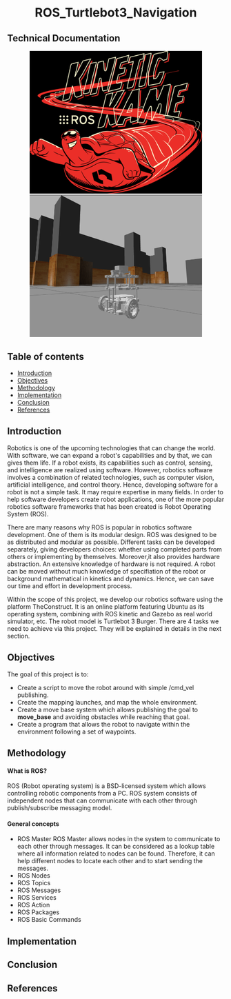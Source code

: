 <h1 align="center">ROS_Turtlebot3_Navigation</h1>

## Technical Documentation


<p align="center">
  <p align = "center">
     <img  src = "assets/cover/kinetic.png" width=400 >
     <img  src = "assets/cover/t3_robot.png" width=400 height=330>
    
  </p>
</p>

## Table of contents

- [Introduction](#introduction)
- [Objectives](#objectives)
- [Methodology](#methodology)
- [Implementation](#implementation)
- [Conclusion](#conclusion)
- [References](#references)

## Introduction

Robotics is one of the upcoming technologies that can change the world. With software, we can expand a robot's capabilities and by that, we can gives them life. If a robot exists, its capabilities such as control, sensing, and intelligence are realized using software. However, robotics software involves a combination of related technologies, such as computer vision, artificial intelligence, and control theory. Hence, developing software for a robot is not a simple task. It may require expertise in many fields. In order to help software developers create robot applications, one of the more popular robotics software frameworks that has been created is Robot Operating System (ROS).

There are many reasons why ROS is popular in robotics software development. One of them is its modular design. ROS was designed to be as distributed and modular as possible. Different tasks can be developed separately, giving developers choices: whether using completed parts from others or implementing by themselves. Moreover,it also provides hardware abstraction. An extensive knowledge of hardware is not required. A robot can be moved without much knowledge of specifiation of the robot or background mathematical in kinetics and dynamics. Hence, we can save our time and effort in development process. 

Within the scope of this project, we develop our robotics software using the platform TheConstruct. It is an online platform featuring Ubuntu as its operating system, combining with ROS kinetic and Gazebo as real world simulator, etc. The robot model is Turtlebot 3 Burger. There are 4 tasks we need to achieve via this project. They will be explained in details in the next section.

## Objectives

The goal of this project is to:

- Create a script to move the robot around with simple /cmd_vel publishing.
- Create the mapping launches, and map the whole environment.
- Create a move base system which allows publishing the goal to **move_base** and avoiding obstacles while reaching that goal. 
- Create a program that allows the robot to navigate within the environment following a set of waypoints.


## Methodology

#### What is ROS?

ROS (Robot operating system) is a BSD-licensed system which allows controlling robotic components from a PC. ROS system consists of independent nodes that can communicate with each other through publish/subscribe messaging model. 

#### General concepts

- ROS Master
ROS Master allows nodes in the system to communicate to each other through messages. It can be considered as a lookup table where all information related to nodes can be found. Therefore, it can help different nodes to locate each other and to start sending the messages. 
- ROS Nodes
- ROS Topics
- ROS Messages
- ROS Services
- ROS Action
- ROS Packages
- ROS Basic Commands



## Implementation

## Conclusion

## References
